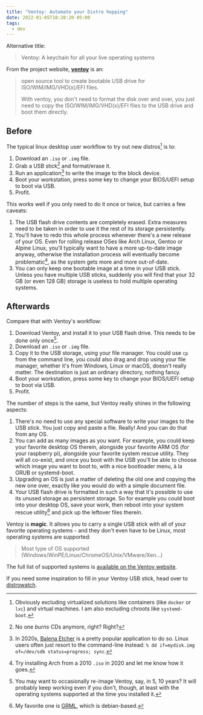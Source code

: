 ```yaml
---
title: "Ventoy: Automate your Distro hopping"
date: 2022-01-05T18:28:20-05:00
tags:
  - dev
---
```


Alternative title:

> Ventoy: A keychain for all your live operating systems

From the project website, [**ventoy**][ventoy] is an:

> open source tool to create bootable USB drive for ISO/WIM/IMG/VHD(x)/EFI files.
>
> With ventoy, you don't need to format the disk over and over, you just need to copy the ISO/WIM/IMG/VHD(x)/EFI files to the USB drive and boot them directly.

## Before

The typical linux desktop user workflow to try out new distros[^vm] is to:

1. Download an `.iso` or `.img` file.
1. Grab a USB stick[^cd] and format/erase it.
1. Run an application[^app] to write the image to the block device.
1. Boot your workstation, press some key to change your BIOS/UEFI setup to boot via USB.
1. Profit.

This works well if you only need to do it once or twice, but carries a few caveats:

1. The USB flash drive contents are completely erased. Extra measures need to be taken in order to use it the rest of its storage persistently.
1. You'll have to redo this whole process whenever there's a new release of your OS. Even for rolling release OSes like Arch Linux, Gentoo or Alpine Linux, you'll typically want to have a more up-to-date image anyway, otherwise the installation process will eventually become problematic[^problematic], as the system gets more and more out-of-date.
1. You can only keep one bootable image at a time in your USB stick. Unless you have multiple USB sticks, suddenly you will find that your 32 GB (or even 128 GB) storage is useless to hold multiple operating systems.

## Afterwards

Compare that with Ventoy's workflow:

1. Download Ventoy, and install it to your USB flash drive. This needs to be done only once[^ventoyreimg].
1. Download an `.iso` or `.img` file.
1. Copy it to the USB storage, using your file manager. You could use `cp` from the command line, you could also drag and drop using your file manager, whether it's from Windows, Linux or macOS, doesn't really matter. The destination is just an ordinary directory, nothing fancy.
1. Boot your workstation, press some key to change your BIOS/UEFI setup to boot via USB.
1. Profit.

The number of steps is the same, but Ventoy really shines in the following aspects:

1. There's no need to use any special software to write your images to the USB stick. You just copy and paste a file. Really! And you can do that from any OS.
1. You can add as many images as you want. For example, you could keep your favorite desktop OS therein, alongside your favorite ARM OS (for your raspberry pi), alongside your favorite system rescue utility. They will all co-exist, and once you boot with the USB you'll be able to choose which image you want to boot to, with a nice bootloader menu, à la GRUB or systemd-boot.
1. Upgrading an OS is just a matter of deleting the old one and copying the new one over, exactly like you would do with a simple document file.
1. Your USB flash drive is formatted in such a way that it's possible to use its unused storage as persistent storage. So for example you could boot into your desktop OS, save your work, then reboot into your system rescue utility[^sysrescue] and pick up the leftover files therein.

Ventoy is **magic**. It allows you to carry a single USB stick with all of your favorite operating systems - and they don't even have to be Linux, most operating systems are supported:

> Most type of OS supported (Windows/WinPE/Linux/ChromeOS/Unix/VMware/Xen...)

The full list of supported systems is [available on the Ventoy website](https://www.ventoy.net/en/isolist.html).

If you need some inspiration to fill in your Ventoy USB stick, head over to [distrowatch](https://distrowatch.com/).

[ventoy]: https://www.ventoy.net/en/index.html

[^app]: In 2020s, [Balena Etcher](https://www.balena.io/etcher/) is a pretty popular application to do so. Linux users often just resort to the command-line instead: `% dd if=mydisk.img of=/dev/sdb status=progress; sync`.
[^cd]: No one _burns_ CDs anymore, right? Right?
[^problematic]: Try installing Arch from a 2010 `.iso` in 2020 and let me know how it goes.
[^vm]: Obviously excluding virtualized solutions like containers (like `docker` or `lxc`) and virtual machines. I am also excluding chroots like `systemd-boot`.
[^sysrescue]: My favorite one is [GRML](https://grml.org/), which is debian-based.
[^ventoyreimg]: You may want to occasionally re-image Ventoy, say, in 5, 10 years? It will probably keep working even if you don't, though, at least with the operating systems supported at the time you installed it.
